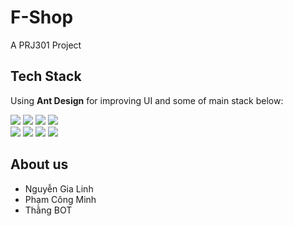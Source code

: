 # F-Shop
A PRJ301 Project
## Tech Stack
Using **Ant Design** for improving UI and some of main stack below:
<div>
  <img src="https://img.shields.io/badge/-TomCat-yellow" />
  <img src="https://img.shields.io/badge/-MVC-blue" />
  <img src="https://img.shields.io/badge/Microsoft%20SQL%20Server-CC2927?style=for-the-badge&logo=microsoft%20sql%20server&logoColor=white" />
  <img src="https://img.shields.io/badge/Java-ED8B00?style=for-the-badge&logo=openjdk&logoColor=white" />
</div>
<div>
  <img src="https://img.shields.io/badge/Yarn-2C8EBB?style=for-the-badge&logo=yarn&logoColor=white" />
  <img src="https://img.shields.io/badge/React_Router-CA4245?style=for-the-badge&logo=react-router&logoColor=white" />
  <img src="https://img.shields.io/badge/eslint-3A33D1?style=for-the-badge&logo=eslint&logoColor=white" />
  <img src="https://img.shields.io/badge/prettier-1A2C34?style=for-the-badge&logo=prettier&logoColor=F7BA3E" />
</div>

## About us
  - Nguyễn Gia Linh
  - Phạm Công Minh
  - Thằng BOT
